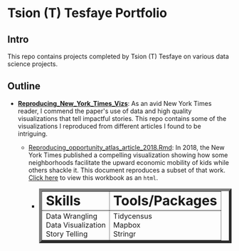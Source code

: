 # Tsion (T) Tesfaye Portfolio

## Intro

This repo contains projects completed by Tsion (T) Tesfaye on various data science projects.

## Outline

* **[Reproducing_New_York_Times_Vizs](https://tatesfaye.github.io/ttesfaye/Reproducing_New_York_Times_Vizs/)**: As an avid New York Times reader, I commend the paper's use of data and high quality visualizations that tell impactful stories. This repo contains some of the visualizations I reproduced from different articles I found to be intriguing. 

  + [Reproducing_opportunity_atlas_article_2018.Rmd](https://github.com/tatesfaye/ttesfaye/blob/master/Reproducing_New_York_Times_Vizs/reproducing_opportunity_atlas_article_2018.Rmd): In 2018, the New York Times published a compelling visualization showing how some neighborhoods facilitate the upward economic mobility of kids while others shackle it. This document reproduces a subset of that work. [Click here](https://tatesfaye.github.io/ttesfaye/Reproducing_New_York_Times_Vizs/reproducing_opportunity_atlas_article_2018.html) to view this workbook as an `html`.


    - <table class="center", border="6">
     <tr>
        <td><b style="font-size:30px">Skills</b></td>
        <td><b style="font-size:30px">Tools/Packages</b></td>
     </tr>
     <tr>
        <td>Data Wrangling 
          <br> Data Visualization      
          <br> Story Telling </td>
        <td>Tidycensus 
          <br> Mapbox
          <br> Stringr </td>
     </tr>
    </table>

